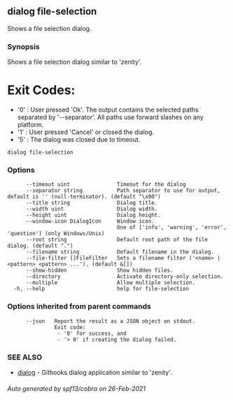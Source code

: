 ## dialog file-selection

Shows a file selection dialog.

### Synopsis

Shows a file selection dialog similar to 'zenity'.

# Exit Codes:

- '0' : User pressed 'Ok'. The output contains the selected paths
        separated by '--separator'. All paths use forward slashes
        on any platform.
- '1' : User pressed 'Cancel' or closed the dialog.
- '5' : The dialog was closed due to timeout.

```
dialog file-selection
```

### Options

```
      --timeout uint               Timeout for the dialog
      --separator string           Path separator to use for output, default is ' ' (null-terminator). (default "\x00")
      --title string               Dialog title.
      --width uint                 Dialog width.
      --height uint                Dialog height.
      --window-icon DialogIcon     Window icon.
                                   One of ['info', 'warning', 'error', 'question'] (only Windows/Unix)
      --root string                Default root path of the file dialog. (default ".")
      --filename string            Default filename in the dialog.
      --file-filter []FileFilter   Sets a filename filter ('<name> | <pattern> <pattern> ...'). (default &[])
      --show-hidden                Show hidden files.
      --directory                  Activate directory-only selection.
      --multiple                   Allow multiple selection.
  -h, --help                       help for file-selection
```

### Options inherited from parent commands

```
      --json   Report the result as a JSON object on stdout.
               Exit code:
               	- '0' for success, and
               	- '> 0' if creating the dialog failed.
```

### SEE ALSO

* [dialog](dialog.md)	 - Githooks dialog application similar to 'zenity'.

###### Auto generated by spf13/cobra on 26-Feb-2021
